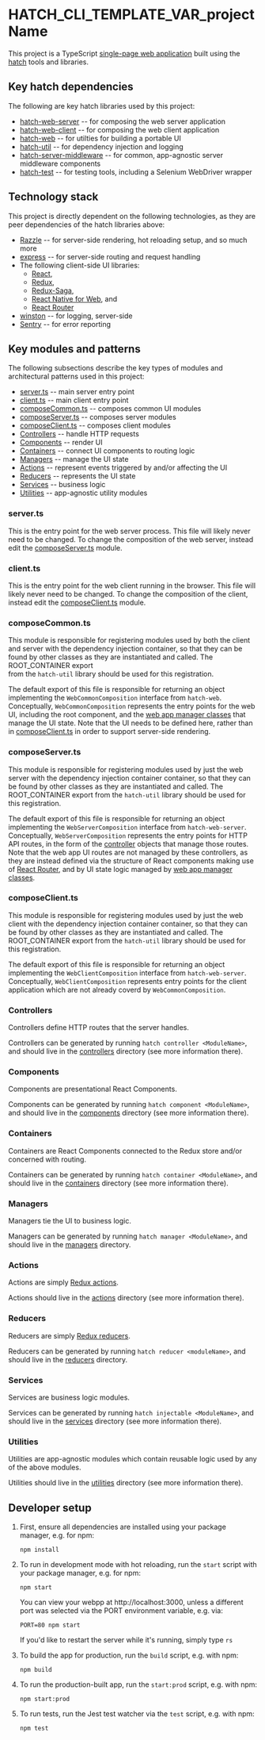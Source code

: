 # HATCH_CLI_TEMPLATE_VAR_projectName
This project is a TypeScript [single-page web application](https://en.wikipedia.org/wiki/Single-page_application) built 
using the [hatch](https://github.com/@launchtray/hatch) tools and libraries.

## Key hatch dependencies
The following are key hatch libraries used by this project:
* [hatch-web-server](https://github.com/launchtray/hatch/tree/master/libraries/hatch-web-server) -- for composing the 
  web server application
* [hatch-web-client](https://github.com/launchtray/hatch/tree/master/libraries/hatch-web-client) -- for composing the 
  web client application
* [hatch-web](https://github.com/launchtray/hatch/tree/master/libraries/hatch-web) -- for utilties for building a 
  portable UI
* [hatch-util](https://github.com/launchtray/hatch/tree/master/libraries/hatch-util) -- for dependency injection and 
  logging
* [hatch-server-middleware](https://github.com/launchtray/hatch/tree/master/libraries/hatch-server-middleware) -- for 
  common, app-agnostic server middleware components
* [hatch-test](https://github.com/launchtray/hatch/tree/master/libraries/hatch-test) -- for testing tools, including a 
  Selenium WebDriver wrapper

## Technology stack
This project is directly dependent on the following technologies, as they are peer dependencies of the hatch libraries 
above:
* [Razzle](https://github.com/jaredpalmer/razzle) -- for server-side rendering, hot reloading setup, and so much more
* [express](https://expressjs.com) -- for server-side routing and request handling
* The following client-side UI libraries: 
  * [React](https://reactjs.org), 
  * [Redux](https://redux.js.org), 
  * [Redux-Saga](https://redux-saga.js.org), 
  * [React Native for Web](http://necolas.github.io/react-native-web), and
  * [React Router](https://reacttraining.com/react-router)
* [winston](https://github.com/winstonjs/winston) -- for logging, server-side
* [Sentry](https://sentry.io) -- for error reporting

## Key modules and patterns
The following subsections describe the key types of modules and architectural patterns used in this project:
* [server.ts](#serverts) -- main server entry point
* [client.ts](#clientts) -- main client entry point
* [composeCommon.ts](#composecommonts) -- composes common UI modules
* [composeServer.ts](#composeserverts) -- composes server modules
* [composeClient.ts](#composeclientts) -- composes client modules
* [Controllers](#Controllers) -- handle HTTP requests
* [Components](#Components) -- render UI
* [Containers](#Containers) -- connect UI components to routing logic 
* [Managers](#Managers) -- manage the UI state
* [Actions](#Actions) -- represent events triggered by and/or affecting the UI
* [Reducers](#Reducers) -- represents the UI state
* [Services](#Services) -- business logic
* [Utilities](#Utilities) -- app-agnostic utility modules

### server.ts
This is the entry point for the web server process. This file will likely never need to be changed. To change the
composition of the web server, instead edit the [composeServer.ts](#composeserverts) module.

### client.ts
This is the entry point for the web client running in the browser. This file will likely never need to be changed. 
To change the composition of the client, instead edit the [composeClient.ts](#composeclientts) module.

### composeCommon.ts
This module is responsible for registering modules used by both the client and server with the dependency injection
container, so that they can be found by other classes as they are instantiated and called. The ROOT_CONTAINER export  
from the `hatch-util` library should be used for this registration. 

The default export of this file is responsible for returning an object implementing the `WebCommonComposition` interface
from `hatch-web`. Conceptually, `WebCommonComposition` represents the entry points for the web UI, including the root 
component, and the [web app manager classes](#Managers) that manage the UI state. Note that the UI needs to be defined 
here, rather than in [composeClient.ts](#composeclientts) in order to support server-side rendering.

### composeServer.ts
This module is responsible for registering modules used by just the web server with the dependency injection container
container, so that they can be found by other classes as they are instantiated and called. The ROOT_CONTAINER export
from the `hatch-util` library should be used for this registration. 

The default export of this file is responsible for returning an object implementing the `WebServerComposition` interface
from `hatch-web-server`. Conceptually, `WebServerComposition` represents the entry points for HTTP API routes, in the 
form of the [controller](#Controllers) objects that manage those routes. Note that the web app UI routes are not managed
by these controllers, as they are instead defined via the structure of React components making use of 
[React Router](https://reacttraining.com/react-router), and by UI state logic managed by 
[web app manager classes](#Managers).

### composeClient.ts
This module is responsible for registering modules used by just the web client with the dependency injection container
container, so that they can be found by other classes as they are instantiated and called. The ROOT_CONTAINER export
from the `hatch-util` library should be used for this registration. 

The default export of this file is responsible for returning an object implementing the `WebClientComposition` interface
from `hatch-web-server`. Conceptually, `WebClientComposition` represents entry points for the client application which
are not already coverd by `WebCommonComposition`.

### Controllers
Controllers define HTTP routes that the server handles.

Controllers can be generated by running `hatch controller <ModuleName>`, and should live in the 
[controllers](src/controllers) directory (see more information there).

### Components
Components are presentational React Components.

Components can be generated by running `hatch component <ModuleName>`, and should live in the 
[components](src/components) directory (see more information there).

### Containers
Containers are React Components connected to the Redux store and/or concerned with routing.

Containers can be generated by running `hatch container <ModuleName>`, and should live in the 
[containers](src/containers) directory (see more information there).

### Managers
Managers tie the UI to business logic.

Managers can be generated by running `hatch manager <ModuleName>`, and should live in the [managers](src/managers) 
directory.

### Actions
Actions are simply [Redux actions](https://redux.js.org/basics/actions).

Actions should live in the [actions](src/actions) directory (see more information there).

### Reducers
Reducers are simply [Redux reducers](https://redux.js.org/basics/reducers).

Reducers can be generated by running `hatch reducer <moduleName>`, and should live in the [reducers](src/reducers) 
directory.

### Services
Services are business logic modules.

Services can be generated by running `hatch injectable <ModuleName>`, and should live in the [services](src/services) 
directory (see more information there).
 
### Utilities
Utilities are app-agnostic modules which contain reusable logic used by any of the above modules.

Utilities should live in the [utilities](src/utilities) directory (see more information there).

## Developer setup
1. First, ensure all dependencies are installed using your package manager, e.g. for npm:

    ```
    npm install
    ```
1. To run in development mode with hot reloading, run the `start` script with your package manager, e.g. for npm:

    ```
    npm start
    ```
    You can view your webpp at http://localhost:3000, unless a different port was selected via the PORT environment 
    variable, e.g. via:

    ```
    PORT=80 npm start
    ```
    If you'd like to restart the server while it's running, simply type `rs`
1. To build the app for production, run the `build` script, e.g. with npm:

    ```
    npm build
    ```
1. To run the production-built app, run the `start:prod` script, e.g. with npm:

    ```
    npm start:prod
    ```
1. To run tests, run the Jest test watcher via the `test` script, e.g. with npm:

    ```
    npm test
    ```